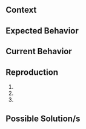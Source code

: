 ## Context
<!-- Provide a general summary of the issue in the title above -->

<!-- How does this issue impact you and what you are trying to accomplish? -->
<!-- This can help us come up with the most useful solution for our users -->



## Expected Behavior
<!-- Tell us what should happen -->



## Current Behavior
<!-- Tell us what happens instead of the expected behavior -->



## Reproduction
<!-- Tell us how this bug occured and be recreated. This can be done in several ways -->

<!-- Provide a link to a live example -->

<!-- Give us an clear set of steps taken to reproduce this bug, including any relevant code -->
1.
2.
3.

<!-- If there are any relevant details about your working environment, please list them here -->



## Possible Solution/s
<!-- If you have any recommendations or ideas, please tell us how these could be implemented -->
<!-- Be sure to provide a detailed description of any changes or additions you are proposing -->
